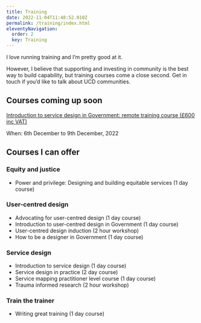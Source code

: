 ```yaml
---
title: Training
date: 2022-11-04T11:48:52.010Z
permalink: /training/index.html
eleventyNavigation:
  order: 2
  key: Training
---
```

I love running training and I’m pretty good at it. 

However, I believe that supporting and investing in community is the best way to build capability, but training courses come a close second. Get in touch if you’d like to talk about UCD communities. 



## Courses coming up soon

[Introduction to service design in Government: remote training course (£600 inc VAT)](https://ignaciaorellana.com/training/)

W﻿hen: 6th December to 9th December, 2022



## Courses I can offer



### Equity and justice

* Power and privilege: Designing and building equitable services (1 day course)



### User-centred design

* Advocating for user-centred design (1 day course)
* Introduction to user-centred design in Government (1 day course)
* User-centred design induction (2 hour workshop)
* How to be a designer in Government (1 day course)



### Service design

* Introduction to service design (1 day course)
* Service design in practice (2 day course)
* Service mapping practitioner level course (1 day course)
* Trauma informed research (2 hour workshop)



### Train the trainer

* Writing great training (1 day course)
